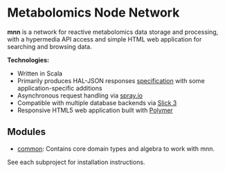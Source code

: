 # Metabolomics Node Network

**mnn** is a network for reactive metabolomics data storage and processing, with a hypermedia API access and simple HTML web application for searching and browsing data.

**Technologies:**

- Written in Scala
- Primarily produces HAL-JSON responses [specification](http://stateless.co/hal_specification.html) with some application-specific additions
- Asynchronous request handling via [spray.io](http://spray.io)
- Compatible with multiple database backends via [Slick 3](http://slick.typesafe.com/)
- Responsive HTML5 web application built with [Polymer](http://polymer-project.org)

## Modules

- [common](common/README.md): Contains core domain types and algebra to work with mnn.

See each subproject for installation instructions.
